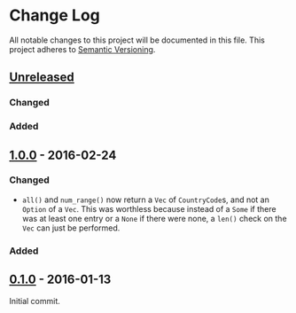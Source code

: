 # Change Log
All notable changes to this project will be documented in this file.
This project adheres to [Semantic Versioning](http://semver.org/).

## [Unreleased]

### Changed

### Added


## [1.0.0] - 2016-02-24

### Changed

- `all()` and `num_range()` now return a `Vec` of `CountryCode`s, and not an
  `Option` of a `Vec`. This was worthless because instead of a `Some` if there
  was at least one entry or a `None` if there were none, a `len()` check on the
  `Vec` can just be performed.

### Added


## [0.1.0] - 2016-01-13

Initial commit.


[Unreleased]: https://github.com/taiyaeix/iso3166-1.rs/compare/v1.0.0...HEAD
[1.0.0]: https://github.com/taiyaeix/iso3166-1.rs/compare/v0.1.0...v1.0.0
[0.1.0]: https://github.com/taiyaeix/iso3166-1.rs/compare/b44021c...v0.1.0
